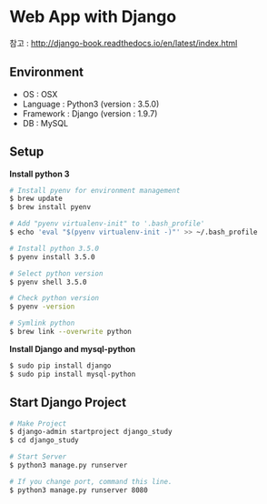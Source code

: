 # Web App with Django
참고 : http://django-book.readthedocs.io/en/latest/index.html

## Environment
- OS : OSX
- Language : Python3 (version : 3.5.0)
- Framework : Django (version : 1.9.7)
- DB : MySQL

## Setup
__Install python 3__
```sh
# Install pyenv for environment management
$ brew update
$ brew install pyenv

# Add "pyenv virtualenv-init" to '.bash_profile'
$ echo 'eval "$(pyenv virtualenv-init -)"' >> ~/.bash_profile

# Install python 3.5.0
$ pyenv install 3.5.0

# Select python version
$ pyenv shell 3.5.0

# Check python version
$ pyenv -version

# Symlink python
$ brew link --overwrite python
```

__Install Django and mysql-python__
```sh
$ sudo pip install django
$ sudo pip install mysql-python
```

## Start Django Project
```sh
# Make Project
$ django-admin startproject django_study
$ cd django_study

# Start Server
$ python3 manage.py runserver

# If you change port, command this line.
$ python3 manage.py runserver 8080
```

